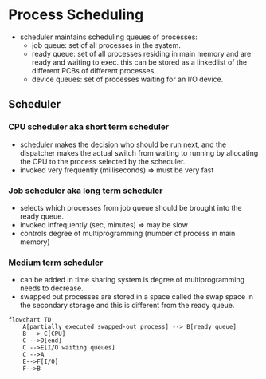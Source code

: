 # Process Scheduling

- scheduler maintains scheduling queues of processes:
    - job queue: set of all processes in the system.
    - ready queue: set of all processes residing in main memory and are ready and waiting to exec. this can be stored as a linkedlist of the different PCBs of different processes.
    - device queues: set of processes waiting for an I/O device.

## Scheduler

### CPU scheduler aka short term scheduler
- scheduler makes the decision who should be run next, and the dispatcher makes the actual switch from waiting to running by allocating the CPU to the process selected by the scheduler.
- invoked very frequently (milliseconds) => must be very fast

### Job scheduler aka long term scheduler
- selects which processes from job queue should be brought into the ready queue.
- invoked infrequently (sec, minutes) => may be slow
- controls degree of multiprogramming (number of process in main memory)

### Medium term scheduler
- can be added in time sharing system is degree of multiprogramming needs to decrease.
- swapped out processes are stored in a space called the swap space in the secondary storage and this is different from the ready queue.
```mermaid
flowchart TD
    A[partially executed swapped-out process] --> B[ready queue]
    B --> C[CPU]
    C -->D[end]
    C -->E[I/O waiting queues]
    C -->A
    E-->F[I/O]
    F-->B
```
